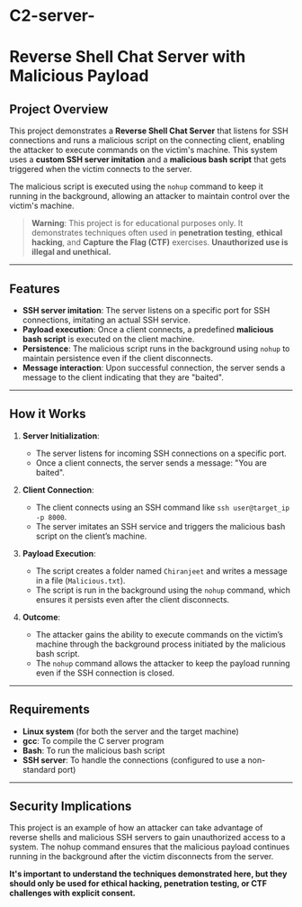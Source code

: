 # C2-server-

# Reverse Shell Chat Server with Malicious Payload

## Project Overview

This project demonstrates a **Reverse Shell Chat Server** that listens for SSH connections and runs a malicious script on the connecting client, enabling the attacker to execute commands on the victim's machine. This system uses a **custom SSH server imitation** and a **malicious bash script** that gets triggered when the victim connects to the server.

The malicious script is executed using the `nohup` command to keep it running in the background, allowing an attacker to maintain control over the victim's machine.

> **Warning**: This project is for educational purposes only. It demonstrates techniques often used in **penetration testing**, **ethical hacking**, and **Capture the Flag (CTF)** exercises. **Unauthorized use is illegal and unethical.**

---

## Features

- **SSH server imitation**: The server listens on a specific port for SSH connections, imitating an actual SSH service.
- **Payload execution**: Once a client connects, a predefined **malicious bash script** is executed on the client machine.
- **Persistence**: The malicious script runs in the background using `nohup` to maintain persistence even if the client disconnects.
- **Message interaction**: Upon successful connection, the server sends a message to the client indicating that they are "baited".

---

## How it Works

1. **Server Initialization**:
   - The server listens for incoming SSH connections on a specific port.
   - Once a client connects, the server sends a message: "You are baited".
   
2. **Client Connection**:
   - The client connects using an SSH command like `ssh user@target_ip -p 8000`.
   - The server imitates an SSH service and triggers the malicious bash script on the client’s machine.
   
3. **Payload Execution**:
   - The script creates a folder named `Chiranjeet` and writes a message in a file (`Malicious.txt`).
   - The script is run in the background using the `nohup` command, which ensures it persists even after the client disconnects.
   
4. **Outcome**:
   - The attacker gains the ability to execute commands on the victim’s machine through the background process initiated by the malicious bash script.
   - The `nohup` command allows the attacker to keep the payload running even if the SSH connection is closed.

---

## Requirements

- **Linux system** (for both the server and the target machine)
- **gcc**: To compile the C server program
- **Bash**: To run the malicious bash script
- **SSH server**: To handle the connections (configured to use a non-standard port)

---

## Security Implications

This project is an example of how an attacker can take advantage of reverse shells and malicious SSH servers to gain unauthorized access to a system. The nohup command ensures that the malicious payload continues running in the background after the victim disconnects from the server.

**It's important to understand the techniques demonstrated here, but they should only be used for ethical hacking, penetration testing, or CTF challenges with explicit consent.**
